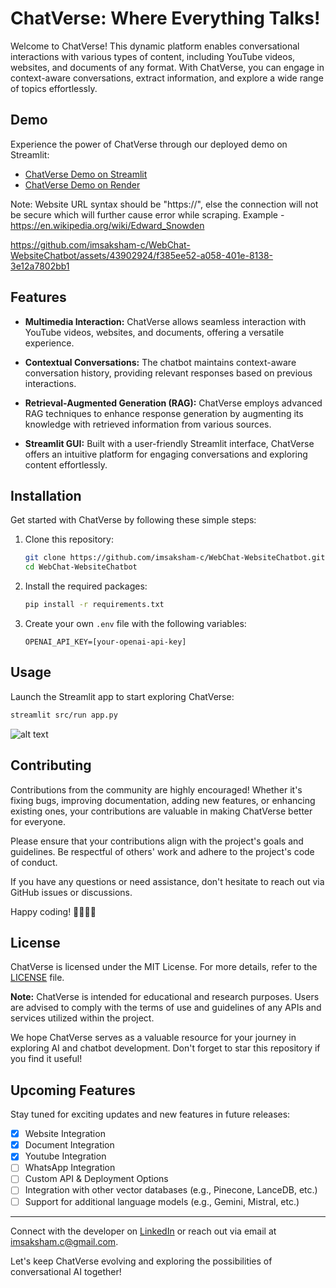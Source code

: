 # ChatVerse: Where Everything Talks!

Welcome to ChatVerse! This dynamic platform enables conversational interactions with various types of content, including YouTube videos, websites, and documents of any format. With ChatVerse, you can engage in context-aware conversations, extract information, and explore a wide range of topics effortlessly.

## Demo

Experience the power of ChatVerse through our deployed demo on Streamlit:

- [ChatVerse Demo on Streamlit](https://webchat-demo.streamlit.app/)
- [ChatVerse Demo on Render](https://webchat-websitechatbot.onrender.com/)

Note: Website URL syntax should be "https://<website>", else the connection will not be secure which will further cause error while scraping. Example - https://en.wikipedia.org/wiki/Edward_Snowden


https://github.com/imsaksham-c/WebChat-WebsiteChatbot/assets/43902924/f385ee52-a058-401e-8138-3e12a7802bb1



## Features

- **Multimedia Interaction:** ChatVerse allows seamless interaction with YouTube videos, websites, and documents, offering a versatile experience.
  
- **Contextual Conversations:** The chatbot maintains context-aware conversation history, providing relevant responses based on previous interactions.
  
- **Retrieval-Augmented Generation (RAG):** ChatVerse employs advanced RAG techniques to enhance response generation by augmenting its knowledge with retrieved information from various sources.

- **Streamlit GUI:** Built with a user-friendly Streamlit interface, ChatVerse offers an intuitive platform for engaging conversations and exploring content effortlessly.

## Installation

Get started with ChatVerse by following these simple steps:

1. Clone this repository:

    ```bash
    git clone https://github.com/imsaksham-c/WebChat-WebsiteChatbot.git
    cd WebChat-WebsiteChatbot
    ```

2. Install the required packages:

    ```bash
    pip install -r requirements.txt
    ```

3. Create your own `.env` file with the following variables:

    ```plaintext
    OPENAI_API_KEY=[your-openai-api-key]
    ```

## Usage

Launch the Streamlit app to start exploring ChatVerse:

```bash
streamlit src/run app.py
```

![alt text](https://github.com/imsaksham-c/WebChat-WebsiteChatbot/blob/main/docs/HTML-rag-diagram.jpg)

## Contributing

Contributions from the community are highly encouraged! Whether it's fixing bugs, improving documentation, adding new features, or enhancing existing ones, your contributions are valuable in making ChatVerse better for everyone.

Please ensure that your contributions align with the project's goals and guidelines. Be respectful of others' work and adhere to the project's code of conduct.

If you have any questions or need assistance, don't hesitate to reach out via GitHub issues or discussions.

Happy coding! 🚀👨‍💻🤖

## License

ChatVerse is licensed under the MIT License. For more details, refer to the [LICENSE](LICENSE) file.

**Note:** ChatVerse is intended for educational and research purposes. Users are advised to comply with the terms of use and guidelines of any APIs and services utilized within the project.

We hope ChatVerse serves as a valuable resource for your journey in exploring AI and chatbot development. Don't forget to star this repository if you find it useful!

## Upcoming Features

Stay tuned for exciting updates and new features in future releases:

- [x] Website Integration
- [x] Document Integration
- [x] Youtube Integration 
- [ ] WhatsApp Integration
- [ ] Custom API & Deployment Options
- [ ] Integration with other vector databases (e.g., Pinecone, LanceDB, etc.)
- [ ] Support for additional language models (e.g., Gemini, Mistral, etc.)

---
Connect with the developer on [LinkedIn](https://www.linkedin.com/in/saksham-chaurasia/) or reach out via email at imsaksham.c@gmail.com.

Let's keep ChatVerse evolving and exploring the possibilities of conversational AI together!
